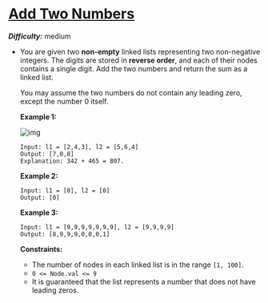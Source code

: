 # [Add Two Numbers](https://leetcode.com/problems/add-two-numbers/)

**_Difficulty:_** medium

-   You are given two **non-empty** linked lists representing two non-negative integers. The digits are stored in **reverse order**, and each of their nodes contains a single digit. Add the two numbers and return the sum as a linked list.

    You may assume the two numbers do not contain any leading zero, except the number 0 itself.

    **Example 1:**

    ![img](https://assets.leetcode.com/uploads/2020/10/02/addtwonumber1.jpg)

    ```
    Input: l1 = [2,4,3], l2 = [5,6,4]
    Output: [7,0,8]
    Explanation: 342 + 465 = 807.
    ```

    **Example 2:**

    ```
    Input: l1 = [0], l2 = [0]
    Output: [0]
    ```

    **Example 3:**

    ```
    Input: l1 = [9,9,9,9,9,9,9], l2 = [9,9,9,9]
    Output: [8,9,9,9,0,0,0,1]
    ```

    **Constraints:**

    -   The number of nodes in each linked list is in the range `[1, 100]`.
    -   `0 <= Node.val <= 9`
    -   It is guaranteed that the list represents a number that does not have leading zeros.
